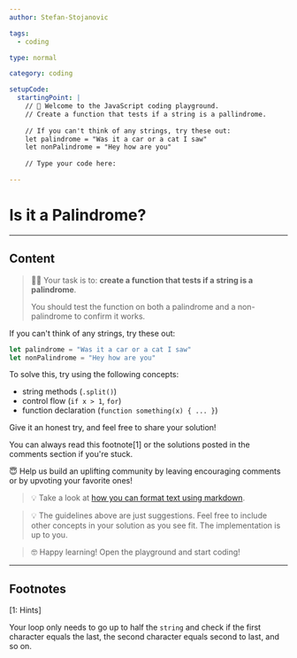 ```yaml
---
author: Stefan-Stojanovic

tags:
  - coding

type: normal

category: coding

setupCode:
  startingPoint: |
    // 👋 Welcome to the JavaScript coding playground. 
    // Create a function that tests if a string is a pallindrome.
    
    // If you can't think of any strings, try these out:
    let palindrome = "Was it a car or a cat I saw"
    let nonPalindrome = "Hey how are you"
    
    // Type your code here:

---
```


# Is it a Palindrome?

---

## Content

> 👩‍💻 Your task is to: **create a function that tests if a string is a palindrome**.
>
> You should test the function on both a palindrome and a non-palindrome to confirm it works.

If you can't think of any strings, try these out:
```javascript
let palindrome = "Was it a car or a cat I saw"
let nonPalindrome = "Hey how are you"
```

To solve this, try using the following concepts:
- string methods (`.split()`)
- control flow (`if x > 1`, `for`)
- function declaration (`function something(x) { ... }`)

Give it an honest try, and feel free to share your solution!

You can always read this footnote[1] or the solutions posted in the comments section if you're stuck.

😇 Help us build an uplifting community by leaving encouraging comments or by upvoting your favorite ones!

> 💡 Take a look at [how you can format text using markdown](https://www.enki.com/glossary/general/markdown-formatting).

> 💡 The guidelines above are just suggestions. Feel free to include other concepts in your solution as you see fit. The implementation is up to you.

> 🤓 Happy learning! Open the playground and start coding!

---

## Footnotes

[1: Hints]

Your loop only needs to go up to half the `string` and check if the first character equals the last, the second character equals second to last, and so on.
